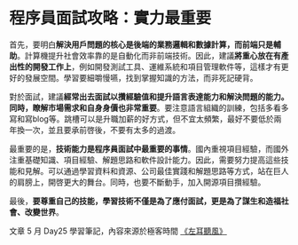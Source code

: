 # 程序員面試攻略：實力最重要

首先，要明白**解決用戶問題的核心是後端的業務邏輯和數據計算，而前端只是輔助**。計算機提升社會效率靠的是自動化而非前端技術。因此，建議**將重心放在有產出性的開發工作上**，例如開發測試工具、運維系統和項目管理軟件等，這樣才有更好的發展空間。學習要細嚼慢嚥，找到掌握知識的方法，而非死記硬背。

對於面試，建議**經常出去面試以攢經驗值和提升語言表達能力和解決問題的能力。同時，瞭解市場需求和自身身價也非常重要**。要注意語言組織的訓練，包括多看多寫和寫blog等。跳槽可以是升職加薪的好方式，但不宜太頻繁，最好不要低於兩年換一次，並且要承前啓後，不要有太多的過渡。

最重要的是，**技術能力是程序員面試中最重要的事情**。國內重視項目經驗，而國外注重基礎知識、項目經驗、解題思路和軟件設計能力。因此，需要努力提高這些技能和見解。可以通過學習資料和資源、公司最佳實踐和解題思路等方式，站在巨人的肩膀上，開啓更大的舞台。同時，也要不斷動手，加入開源項目攢經驗。

最後，**要尊重自己的技能，學習技術不僅是為了應付面試，更是為了謀生和造福社會、改變世界**。

文章 5 月 Day25 學習筆記，內容來源於極客時間 [《左耳聽風》](http://gk.link/a/12481)
